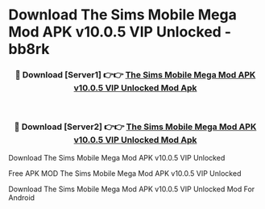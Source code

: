 # Download The Sims Mobile Mega Mod APK v10.0.5 VIP Unlocked - bb8rk



<div align="center">
<h3>🔴 Download [Server1] 👉👉 <a href="https://momento.my/?title=The_Sims_Mobile_Mega_Mod_APK_v10.0.5_VIP_Unlocked">The Sims Mobile Mega Mod APK v10.0.5 VIP Unlocked Mod Apk</a></h3><br>

<h3>🔴 Download [Server2] 👉👉 <a href="https://momento.my/?title=The_Sims_Mobile_Mega_Mod_APK_v10.0.5_VIP_Unlocked">The Sims Mobile Mega Mod APK v10.0.5 VIP Unlocked Mod Apk</a></h3>
</div>



Download The Sims Mobile Mega Mod APK v10.0.5 VIP Unlocked 

Free APK MOD The Sims Mobile Mega Mod APK v10.0.5 VIP Unlocked 

Download The Sims Mobile Mega Mod APK v10.0.5 VIP Unlocked Mod For Android
